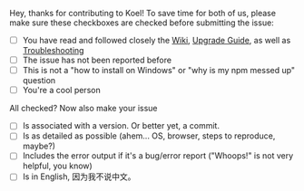 Hey, thanks for contributing to Koel! To save time for both of us, please make sure these checkboxes are checked before submitting the issue:

- [ ] You have read and followed closely the [Wiki](https://github.com/phanan/koel/wiki), [Upgrade Guide](https://github.com/phanan/koel/releases), as well as [Troubleshooting](https://github.com/phanan/koel/wiki/Troubleshooting)
- [ ] The issue has not been reported before
- [ ] This is not a "how to install on Windows" or "why is my npm messed up" question
- [ ] You're a cool person

All checked? Now also make your issue

- [ ] Is associated with a version. Or better yet, a commit.
- [ ] Is as detailed as possible (ahem... OS, browser, steps to reproduce, maybe?)
- [ ] Includes the error output if it's a bug/error report ("Whoops!" is not very helpful, you know)
- [ ] Is in English, 因为我不说中文。
